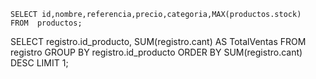 
<!--CONSULTA SQL -->

<!-- 
    Realizar una consulta que permita conocer cuál es el 
    producto que más stock tiene
 -->
    
    SELECT id,nombre,referencia,precio,categoria,MAX(productos.stock)
    FROM  productos;


<!-- 
    Realizar una consulta que permita conocer cuál 
    es el producto más vendido 
-->

SELECT registro.id_producto, SUM(registro.cant) AS TotalVentas FROM registro 
    GROUP BY registro.id_producto
    ORDER BY SUM(registro.cant)
DESC LIMIT 1; 